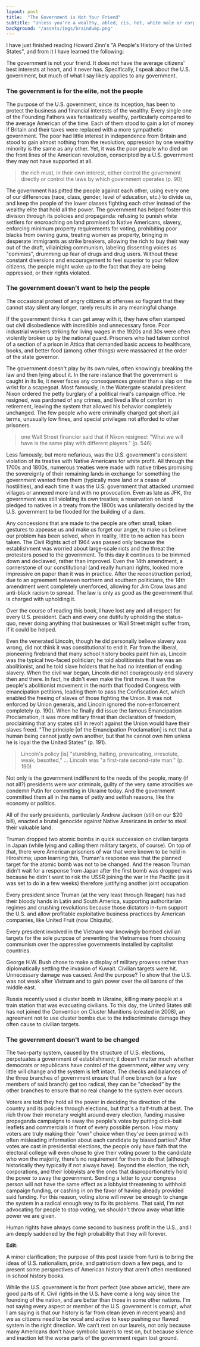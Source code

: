 ```yaml
---
layout: post
title:  "The Government is Not Your Friend"
subtitle: "Unless you're a wealthy, abled, cis, het, white male or corporation."
background: "/assets/imgs/braindump.png"
---
```


I have just finished reading Howard Zinn's "A People's History of the United States", and from it I have learned the following:

The government is not your friend. It does not have the average citizens' best interests at heart, and it never has. Specifically,
I speak about the U.S. government, but much of what I say likely applies to any government. 

### The government is for the elite, not the people

The purpose of the U.S. government, since its inception, has been to protect the business and financial interests of the wealthy.
Every single one of the Founding Fathers was fantastically wealthy, particularly compared to the average American of the time. Each of them
stood to gain a lot of money if Britain and their taxes were replaced with a more sympathetic government.
The poor had little interest in independence from Britain and stood to gain almost nothing from the revolution; oppression by one wealthy minority
is the same as any other. Yet, it was the poor people who died on the front lines of the American revolution, conscripted
by a U.S. government they may not have supported at all.

> the rich must, in their own interest, either control the government directly or control the laws by which government operates (p. 90)

The government has pitted the people against each other, using every one of our differences (race, class, gender, level of education, etc.) to
divide us, and keep the people of the lower classes fighting each other instead of the wealthy elite that hold all the power.
The government has helped foster this division through its policies and propaganda: refusing to punish white settlers for encroaching on land
promised to Native Americans, slavery, enforcing minimum property requirements for voting, prohibiting poor blacks from owning guns, 
treating women as property, bringing in desperate immigrants as strike breakers, allowing the rich to buy their way out of the draft,
villainizing communism, labeling dissenting voices as "commies", drumming up fear of drugs and drug users.
Without these constant diversions and encouragement to feel superior to your fellow citizens, the people might wake up to the fact that
they are being oppressed, or their rights violated.

### The government doesn't want to help the people

The occasional protest of angry citizens at offenses so flagrant that they cannot stay silent any longer, rarely results in any meaningful change.

If the government thinks it can get away with it, they have often stamped out civil disobedience with incredible and unnecessary force.
Poor industrial workers striking for living wages in the 1920s and 30s were often violently broken up by the national guard. Prisoners
who had taken control of a section of a prison in Attica that demanded basic access to healthcare, books, and better food (among other things)
were massacred at the order of the state governor.

The government doesn't play by its own rules, often knowingly breaking the law and then lying about it. In the rare instance that the government is
caught in its lie, it never faces any consequences greater than a slap on the wrist for a scapegoat. Most famously, in the Watergate scandal
president Nixon ordered the petty burglary of a political rival's campaign office. He resigned, was pardoned of any crimes, and lived
a life of comfort in retirement, leaving the system that allowed his behavior completely unchanged. The few people who were criminally
charged got short jail terms, unusually low fines, and special privileges not afforded to other prisoners.

> one Wall Street financier said that if Nixon resigned: "What we will have is the same play with different players." (p. 546)

Less famously, but more nefarious, was the U.S. government's consistent violation of its treaties with Native Americans for white profit.
All through the 1700s and 1800s, numerous treaties were made with native tribes promising the sovereignty of their remaining lands in exchange 
for something the government wanted from them (typically more land or a cease of hostilities), and each time it was the U.S. government that
attacked unarmed villages or annexed more land with no provocation. Even as late as JFK, the government was still violating its own treaties;
a reservation on land pledged to natives in a treaty from the 1800s was unilaterally decided by the U.S. government to be flooded for the
building of a dam.

Any concessions that are made to the people are often small, token gestures to appease us and make us forget our anger,
to make us believe our problem has been solved, when in reality, little to no action has been taken.
The Civil Rights act of 1964 was passed only because the establishment was worried about large-scale riots and the threat the
protesters posed to the government. To this day it continues to be trimmed down and declawed, rather than improved. Even the 14th amendment,
a cornerstone of our constitutional (and really human) rights, looked more impressive on paper than it was in practice. After
the reconstruction period, due to an agreement between northern and southern politicians, the 14th amendment went completely unenforced,
allowing for Jim Crow laws and anti-black racism to spread. The law is only as good as the government that is charged with upholding it.

Over the course of reading this book, I have lost any and all respect for every U.S. president. Each and every one dutifully upholding
the status-quo, never doing anything that businesses or Wall Street might suffer from, if it could be helped.

Even the venerated Lincoln, though he did personally believe slavery was wrong, did not think it was constitutional to end it.
Far from the liberal, pioneering firebrand that many school history books paint him as, Lincoln was the typical two-faced politician;
he told abolitionists that he was an abolitionist, and he told slave holders that he had no intention of ending slavery.
When the civil war began, Lincoln did not courageously end slavery then and there. In fact, he didn't even make the first move.
It was the people's abolitionist movement in the north that flooded Congress with emancipation petitions, leading them to pass the
Confiscation Act, which enabled the freeing of slaves of those fighting the Union. It was not enforced by Union generals, and Lincoln
ignored the non-enforcement completely (p. 190). When he finally did issue the famous Emancipation Proclamation, it was more military
threat than declaration of freedom, proclaiming that any states still in revolt against the Union would have their slaves freed.
"The principle [of the Emancipation Proclamation] is not that a human being cannot justly own another, but that he cannot own him unless
he is loyal the the United States" (p. 191).

> Lincoln's policy [is] "stumbling, halting, prevaricating, irresolute, weak, besotted," ... Lincoln was "a first-rate second-rate man." (p. 190)

Not only is the government indifferent to the needs of the people, many (if not all?) presidents were war criminals, guilty of the very 
same atrocities we condemn Putin for committing in Ukraine today. And the government committed them all in the name of petty and selfish 
reasons, like the economy or politics.

All of the early presidents, particularly Andrew Jackson (still on our $20 bill), enacted a brutal genocide against Native Americans in
order to steal their valuable land.

Truman dropped two atomic bombs in quick succession on civilian targets in Japan (while lying and calling them military targets, of course).
On top of that, there were American prisoners of war that were known to be held in Hiroshima; upon learning this, Truman's response was
that the planned target for the atomic bomb was not to be changed. And the reason Truman didn't wait for a response from Japan after the 
first bomb was dropped was because he didn't want to risk the USSR joining the war in the Pacific (as it was set to do in a few weeks)
therefore justifying another joint occupation.

Every president since Truman (at the very least through Reagan) has had their bloody hands in Latin and South America, supporting authoritarian
regimes and crushing revolutions because those dictators in-turn support the U.S. and allow profitable exploitative business practices by American 
companies, like United Fruit (now Chiquita).

Every president involved in the Vietnam war knowingly bombed civilian targets for the sole purpose of preventing the Vietnamese from choosing
communism over the oppressive governments installed by capitalist countries. 

George H.W. Bush chose to make a display of military prowess rather than diplomatically settling the invasion of Kuwait. Civilian targets
were hit. Unnecessary damage was caused. And the purpose? To show that the U.S. was not weak after Vietnam and to gain power over the
oil barons of the middle east.

Russia recently used a cluster bomb in Ukraine, killing many people at a train station that was evacuating civilians. To this day, 
the United States still has not joined the Convention on Cluster Munitions (created in 2008), an agreement not to use cluster bombs due 
to the indiscriminate damage they often cause to civilian targets. 

### The government doesn't want to be changed

The two-party system, caused by the structure of U.S. elections, perpetuates a government of establishment; it doesn't matter much whether 
democrats or republicans have control of the government, either way very little will change and the system is left intact. The checks 
and balances of the three branches of government ensure that if one branch (or a few members of said branch) get too radical, they
can be "checked" by the other branches to ensure that no real change to the system ever occurs.

Voters are told they hold all the power in deciding the direction of the country and its policies through elections, but that's a half-truth
at best. The rich throw their monetary weight around every election, funding massive propaganda campaigns to sway the people's votes by
putting click-bait leaflets and commercials in front of every possible person. How many voters are truly making their "own" choice when they've
been primed with often misleading information about each candidate by biased parties? After votes are cast in presidential elections, the people only have faith 
that the electoral college will even chose to give their voting power to the candidate who won the majority, there's no requirement for them
to do that (although historically they typically if not always have). Beyond the election, the rich, corporations, and their lobbyists are the ones
that disproportionately hold the power to sway the government. Sending a letter to your congress person will not have the same effect as
a lobbyist threatening to withhold campaign funding, or cashing in on the favor of having already provided said funding.
For this reason, voting alone will never be enough to change the system in a radical enough way to fix its problems. That said, I'm not
advocating for people to stop voting; we shouldn't throw away what little power we are given.

Human rights have always come second to business profit in the U.S., and I am deeply saddened by the high probability that they will forever.

**Edit:**

A minor clarification; the purpose of this post (aside from fun) is to bring the ideas of U.S. nationalism, pride, and patriotism down a few pegs,
and to present some perspectives of American history that aren't often mentioned in school history books.

While the U.S. government is far from perfect (see above article), there are good parts of it. Civil rights in the U.S. have come a long way since the
founding of the nation, and are better than those in some other nations. I'm not saying every aspect or member of the U.S. government is corrupt,
what I am saying is that our history is far from clean (even in recent years) and we as citizens need to be vocal and active to keep
pushing our flawed system in the right direction. We can't rest on our laurels, not only because many Americans don't have symbolic laurels to rest
on, but because silence and inaction let the worse parts of the government regain lost ground.

